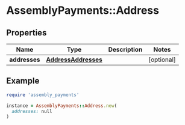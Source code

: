 # AssemblyPayments::Address

## Properties

| Name | Type | Description | Notes |
| ---- | ---- | ----------- | ----- |
| **addresses** | [**AddressAddresses**](AddressAddresses.md) |  | [optional] |

## Example

```ruby
require 'assembly_payments'

instance = AssemblyPayments::Address.new(
  addresses: null
)
```

